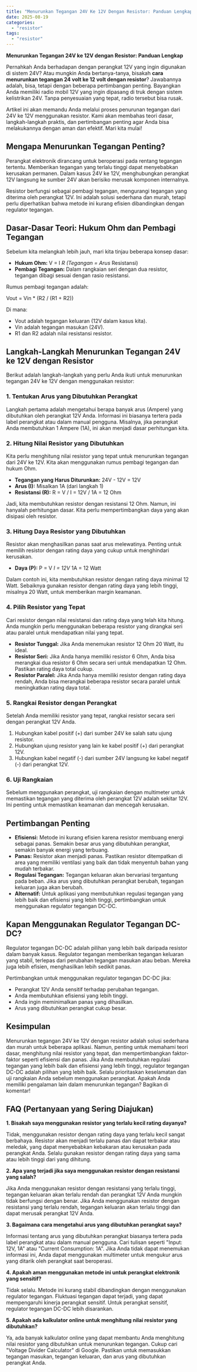 ```yaml
---
title: "Menurunkan Tegangan 24V Ke 12V Dengan Resistor: Panduan Lengkap"
date: 2025-08-19
categories: 
  - "resistor"
tags: 
  - "resistor"
---
```


**Menurunkan Tegangan 24V ke 12V dengan Resistor: Panduan Lengkap**

Pernahkah Anda berhadapan dengan perangkat 12V yang ingin digunakan di sistem 24V? Atau mungkin Anda bertanya-tanya, bisakah **cara menurunkan tegangan 24 volt ke 12 volt dengan resistor**? Jawabannya adalah, bisa, tetapi dengan beberapa pertimbangan penting. Bayangkan Anda memiliki radio mobil 12V yang ingin dipasang di truk dengan sistem kelistrikan 24V. Tanpa penyesuaian yang tepat, radio tersebut bisa rusak.

Artikel ini akan memandu Anda melalui proses penurunan tegangan dari 24V ke 12V menggunakan resistor. Kami akan membahas teori dasar, langkah-langkah praktis, dan pertimbangan penting agar Anda bisa melakukannya dengan aman dan efektif. Mari kita mulai!

## Mengapa Menurunkan Tegangan Penting?

Perangkat elektronik dirancang untuk beroperasi pada rentang tegangan tertentu. Memberikan tegangan yang terlalu tinggi dapat menyebabkan kerusakan permanen. Dalam kasus 24V ke 12V, menghubungkan perangkat 12V langsung ke sumber 24V akan berisiko merusak komponen internalnya.

Resistor berfungsi sebagai pembagi tegangan, mengurangi tegangan yang diterima oleh perangkat 12V. Ini adalah solusi sederhana dan murah, tetapi perlu diperhatikan bahwa metode ini kurang efisien dibandingkan dengan regulator tegangan.

## Dasar-Dasar Teori: Hukum Ohm dan Pembagi Tegangan

Sebelum kita melangkah lebih jauh, mari kita tinjau beberapa konsep dasar:

- **Hukum Ohm:** V = I _R (Tegangan = Arus_ Resistansi)
- **Pembagi Tegangan:** Dalam rangkaian seri dengan dua resistor, tegangan dibagi sesuai dengan rasio resistansi.

Rumus pembagi tegangan adalah:

Vout = Vin \* (R2 / (R1 + R2))

Di mana:

- Vout adalah tegangan keluaran (12V dalam kasus kita).
- Vin adalah tegangan masukan (24V).
- R1 dan R2 adalah nilai resistansi resistor.

## Langkah-Langkah Menurunkan Tegangan 24V ke 12V dengan Resistor

Berikut adalah langkah-langkah yang perlu Anda ikuti untuk menurunkan tegangan 24V ke 12V dengan menggunakan resistor:

### 1\. Tentukan Arus yang Dibutuhkan Perangkat

Langkah pertama adalah mengetahui berapa banyak arus (Ampere) yang dibutuhkan oleh perangkat 12V Anda. Informasi ini biasanya tertera pada label perangkat atau dalam manual pengguna. Misalnya, jika perangkat Anda membutuhkan 1 Ampere (1A), ini akan menjadi dasar perhitungan kita.

### 2\. Hitung Nilai Resistor yang Dibutuhkan

Kita perlu menghitung nilai resistor yang tepat untuk menurunkan tegangan dari 24V ke 12V. Kita akan menggunakan rumus pembagi tegangan dan hukum Ohm.

- **Tegangan yang Harus Diturunkan:** 24V - 12V = 12V
- **Arus (I):** Misalkan 1A (dari langkah 1)
- **Resistansi (R):** R = V / I = 12V / 1A = 12 Ohm

Jadi, kita membutuhkan resistor dengan resistansi 12 Ohm. Namun, ini hanyalah perhitungan dasar. Kita perlu mempertimbangkan daya yang akan disipasi oleh resistor.

### 3\. Hitung Daya Resistor yang Dibutuhkan

Resistor akan menghasilkan panas saat arus melewatinya. Penting untuk memilih resistor dengan rating daya yang cukup untuk menghindari kerusakan.

- **Daya (P):** P = V _I = 12V_ 1A = 12 Watt

Dalam contoh ini, kita membutuhkan resistor dengan rating daya minimal 12 Watt. Sebaiknya gunakan resistor dengan rating daya yang lebih tinggi, misalnya 20 Watt, untuk memberikan margin keamanan.

### 4\. Pilih Resistor yang Tepat

Cari resistor dengan nilai resistansi dan rating daya yang telah kita hitung. Anda mungkin perlu menggunakan beberapa resistor yang dirangkai seri atau paralel untuk mendapatkan nilai yang tepat.

- **Resistor Tunggal:** Jika Anda menemukan resistor 12 Ohm 20 Watt, itu ideal.
- **Resistor Seri:** Jika Anda hanya memiliki resistor 6 Ohm, Anda bisa merangkai dua resistor 6 Ohm secara seri untuk mendapatkan 12 Ohm. Pastikan rating daya total cukup.
- **Resistor Paralel:** Jika Anda hanya memiliki resistor dengan rating daya rendah, Anda bisa merangkai beberapa resistor secara paralel untuk meningkatkan rating daya total.

### 5\. Rangkai Resistor dengan Perangkat

Setelah Anda memiliki resistor yang tepat, rangkai resistor secara seri dengan perangkat 12V Anda.

1. Hubungkan kabel positif (+) dari sumber 24V ke salah satu ujung resistor.
2. Hubungkan ujung resistor yang lain ke kabel positif (+) dari perangkat 12V.
3. Hubungkan kabel negatif (-) dari sumber 24V langsung ke kabel negatif (-) dari perangkat 12V.

### 6\. Uji Rangkaian

Sebelum menggunakan perangkat, uji rangkaian dengan multimeter untuk memastikan tegangan yang diterima oleh perangkat 12V adalah sekitar 12V. Ini penting untuk memastikan keamanan dan mencegah kerusakan.

## Pertimbangan Penting

- **Efisiensi:** Metode ini kurang efisien karena resistor membuang energi sebagai panas. Semakin besar arus yang dibutuhkan perangkat, semakin banyak energi yang terbuang.
- **Panas:** Resistor akan menjadi panas. Pastikan resistor ditempatkan di area yang memiliki ventilasi yang baik dan tidak menyentuh bahan yang mudah terbakar.
- **Regulasi Tegangan:** Tegangan keluaran akan bervariasi tergantung pada beban. Jika arus yang dibutuhkan perangkat berubah, tegangan keluaran juga akan berubah.
- **Alternatif:** Untuk aplikasi yang membutuhkan regulasi tegangan yang lebih baik dan efisiensi yang lebih tinggi, pertimbangkan untuk menggunakan regulator tegangan DC-DC.

## Kapan Menggunakan Regulator Tegangan DC-DC?

Regulator tegangan DC-DC adalah pilihan yang lebih baik daripada resistor dalam banyak kasus. Regulator tegangan memberikan tegangan keluaran yang stabil, terlepas dari perubahan tegangan masukan atau beban. Mereka juga lebih efisien, menghasilkan lebih sedikit panas.

Pertimbangkan untuk menggunakan regulator tegangan DC-DC jika:

- Perangkat 12V Anda sensitif terhadap perubahan tegangan.
- Anda membutuhkan efisiensi yang lebih tinggi.
- Anda ingin meminimalkan panas yang dihasilkan.
- Arus yang dibutuhkan perangkat cukup besar.

## Kesimpulan

Menurunkan tegangan 24V ke 12V dengan resistor adalah solusi sederhana dan murah untuk beberapa aplikasi. Namun, penting untuk memahami teori dasar, menghitung nilai resistor yang tepat, dan mempertimbangkan faktor-faktor seperti efisiensi dan panas. Jika Anda membutuhkan regulasi tegangan yang lebih baik dan efisiensi yang lebih tinggi, regulator tegangan DC-DC adalah pilihan yang lebih baik. Selalu prioritaskan keselamatan dan uji rangkaian Anda sebelum menggunakan perangkat. Apakah Anda memiliki pengalaman lain dalam menurunkan tegangan? Bagikan di komentar!

## FAQ (Pertanyaan yang Sering Diajukan)

**1\. Bisakah saya menggunakan resistor yang terlalu kecil rating dayanya?**

Tidak, menggunakan resistor dengan rating daya yang terlalu kecil sangat berbahaya. Resistor akan menjadi terlalu panas dan dapat terbakar atau meledak, yang dapat menyebabkan kebakaran atau kerusakan pada perangkat Anda. Selalu gunakan resistor dengan rating daya yang sama atau lebih tinggi dari yang dihitung.

**2\. Apa yang terjadi jika saya menggunakan resistor dengan resistansi yang salah?**

Jika Anda menggunakan resistor dengan resistansi yang terlalu tinggi, tegangan keluaran akan terlalu rendah dan perangkat 12V Anda mungkin tidak berfungsi dengan benar. Jika Anda menggunakan resistor dengan resistansi yang terlalu rendah, tegangan keluaran akan terlalu tinggi dan dapat merusak perangkat 12V Anda.

**3\. Bagaimana cara mengetahui arus yang dibutuhkan perangkat saya?**

Informasi tentang arus yang dibutuhkan perangkat biasanya tertera pada label perangkat atau dalam manual pengguna. Cari tulisan seperti "Input: 12V, 1A" atau "Current Consumption: 1A". Jika Anda tidak dapat menemukan informasi ini, Anda dapat menggunakan multimeter untuk mengukur arus yang ditarik oleh perangkat saat beroperasi.

**4\. Apakah aman menggunakan metode ini untuk perangkat elektronik yang sensitif?**

Tidak selalu. Metode ini kurang stabil dibandingkan dengan menggunakan regulator tegangan. Fluktuasi tegangan dapat terjadi, yang dapat mempengaruhi kinerja perangkat sensitif. Untuk perangkat sensitif, regulator tegangan DC-DC lebih disarankan.

**5\. Apakah ada kalkulator online untuk menghitung nilai resistor yang dibutuhkan?**

Ya, ada banyak kalkulator online yang dapat membantu Anda menghitung nilai resistor yang dibutuhkan untuk menurunkan tegangan. Cukup cari "Voltage Divider Calculator" di Google. Pastikan untuk memasukkan tegangan masukan, tegangan keluaran, dan arus yang dibutuhkan perangkat Anda.
